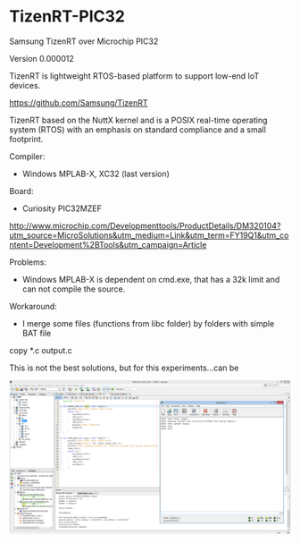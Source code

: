 # TizenRT-PIC32
Samsung TizenRT over Microchip PIC32

Version 0.000012

TizenRT is lightweight RTOS-based platform to support low-end IoT devices.

https://github.com/Samsung/TizenRT

TizenRT based on the NuttX kernel and is a POSIX real-time operating system (RTOS) with an emphasis on standard compliance and a small footprint.


Compiler: 
* Windows MPLAB-X, XC32 (last version)


Board: 
* Curiosity PIC32MZEF 

http://www.microchip.com/Developmenttools/ProductDetails/DM320104?utm_source=MicroSolutions&utm_medium=Link&utm_term=FY19Q1&utm_content=Development%2BTools&utm_campaign=Article

Problems:
* Windows MPLAB-X is dependent on cmd.exe, that has a 32k limit and can not compile the source.

Workaround: 
* I merge some files (functions from libc folder) by folders with simple BAT file

copy *.c output.c

This is not the best solutions, but for this experiments...can be

![ScreenShot](https://raw.githubusercontent.com/Wiz-IO/TizenRT-PIC32/master/TizenRT_PIC32MZ.png)


